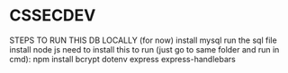 # CSSECDEV
STEPS TO RUN THIS DB LOCALLY (for now)
install mysql
run the sql file
install node js
need to install this to run (just go to same folder and run in cmd):
npm install bcrypt dotenv express express-handlebars
